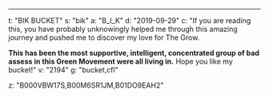 ---
t: "BIK BUCKET"
s: "bik"
a: "B_I_K"
d: "2019-09-29"
c: "If you are reading this, you have probably unknowingly helped me through this amazing journey and pushed me to discover my love for The Grow.

  <strong>This has been the most supportive, intelligent, concentrated group of bad assess in this Green Movement were all living in.</strong> Hope you like my bucket!"
v: "2194"
g: "bucket,cfl"

z: "B000VBW17S,B00M6SR1JM,B01DO9EAH2"
